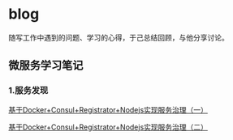 # blog

随写工作中遇到的问题、学习的心得，于己总结回顾，与他分享讨论。

## 微服务学习笔记

### 1.服务发现

[基于Docker+Consul+Registrator+Nodejs实现服务治理（一）](https://github.com/chenchunyong/microservices/blob/master/serviceRegister.md)

[基于Docker+Consul+Registrator+Nodejs实现服务治理（二）](https://github.com/chenchunyong/microservices/blob/master/serviceFind.md)